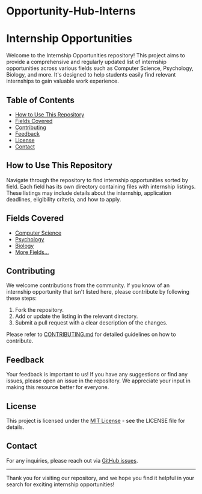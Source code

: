 # Opportunity-Hub-Interns

# Internship Opportunities

Welcome to the Internship Opportunities repository! This project aims to provide a comprehensive and regularly updated list of internship opportunities across various fields such as Computer Science, Psychology, Biology, and more. It's designed to help students easily find relevant internships to gain valuable work experience.

## Table of Contents
- [How to Use This Repository](#how-to-use-this-repository)
- [Fields Covered](#fields-covered)
- [Contributing](#contributing)
- [Feedback](#feedback)
- [License](#license)
- [Contact](#contact)

## How to Use This Repository
Navigate through the repository to find internship opportunities sorted by field. Each field has its own directory containing files with internship listings. These listings may include details about the internship, application deadlines, eligibility criteria, and how to apply.

## Fields Covered
- [Computer Science](/Computer-Science)
- [Psychology](/Psychology)
- [Biology](/Biology)
- [More Fields...](/)

## Contributing
We welcome contributions from the community. If you know of an internship opportunity that isn't listed here, please contribute by following these steps:
1. Fork the repository.
2. Add or update the listing in the relevant directory.
3. Submit a pull request with a clear description of the changes.

Please refer to [CONTRIBUTING.md](/CONTRIBUTING.md) for detailed guidelines on how to contribute.

## Feedback
Your feedback is important to us! If you have any suggestions or find any issues, please open an issue in the repository. We appreciate your input in making this resource better for everyone.

## License
This project is licensed under the [MIT License](/LICENSE.md) - see the LICENSE file for details.

## Contact
For any inquiries, please reach out via [GitHub issues](https://github.com/[YourGitHubUsername]/internship-opportunities/issues).

---

Thank you for visiting our repository, and we hope you find it helpful in your search for exciting internship opportunities!
